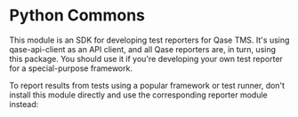 # Python Commons

This module is an SDK for developing test reporters for Qase TMS. It's using qase-api-client as an API client, and all Qase reporters are, in turn, using this package. You should use it if you're developing your own test reporter for a special-purpose framework.

To report results from tests using a popular framework or test runner, don't install this module directly and use the corresponding reporter module instead:

